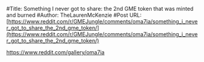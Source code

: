 #Title: Something I never got to share: the 2nd GME token that was minted and burned
#Author: TheLaurenMcKenzie
#Post URL: [https://www.reddit.com/r/GMEJungle/comments/oma7ia/something_i_never_got_to_share_the_2nd_gme_token/](https://www.reddit.com/r/GMEJungle/comments/oma7ia/something_i_never_got_to_share_the_2nd_gme_token/)


https://www.reddit.com/gallery/oma7ia